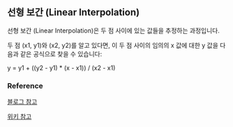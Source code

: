 ## 선형 보간 (Linear Interpolation)

선형 보간 (Linear Interpolation)은 두 점 사이에 있는 값들을 추정하는 과정입니다. 

두 점 (x1, y1)와 (x2, y2)를 알고 있다면, 이 두 점 사이의 임의의 x 값에 대한 y 값을 다음과 같은 공식으로 찾을 수 있습니다:

y = y1 + ((y2 - y1) * (x - x1)) / (x2 - x1)

### Reference
[블로그 참고](https://spiralmoon.tistory.com/entry/Algorithm-%EC%84%A0%ED%98%95-%EB%B3%B4%EA%B0%84%EB%B2%95-Linear-interpolation)

[위키 참고](https://ko.wikipedia.org/wiki/%EC%84%A0%ED%98%95_%EB%B3%B4%EA%B0%84%EB%B2%95)
